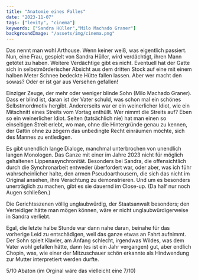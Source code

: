 ```yaml
---
title: "Anatomie eines Falles"
date: "2023-11-07"
tags: ["levity", "cinema"]
keywords: ["Sandra Hüller","Milo Machado Graner"]
backgroundImage: "/assets/img/cinema.png"
---
```

Das nennt man wohl Arthouse. Wenn keiner weiß, was eigentlich passiert. Nun, eine Frau, gespielt von Sandra Hüller, wird verdächtigt, ihren Mann getötet zu haben. Weitere Verdächtige gibt es nicht. Eventuell hat der Gatte sich in selbstmörderischer Absicht aus dem dritten Stock auf eine mit einem halben Meter Schnee bedeckte Hütte fallen lassen. Aber wer macht den sowas? Oder er ist gar aus Versehen gefallen!

Einziger Zeuge, der mehr oder weniger blinde Sohn (Milo Machado Graner). Dass er blind ist, daran ist der Vater schuld, was schon mal ein schönes Selbstmordmotiv hergibt. Andererseits war er ein weinerlicher Idiot, wie ein Mitschnitt eines Streits vom Vortag enthüllt. Wer nimmt die Streits auf? Eben so ein weinerlicher Idiot. Selten (tatsächlich nie) hat man einen so einseitigen Streit erlebt, wo man, ohne die Hintergründe genau zu kennen, der Gattin ohne zu zögern das unbedingte Recht einräumen möchte, sich des Mannes zu entledigen.

Es gibt unendlich lange Dialoge, manchmal unterbrochen von unendlich langen Monologen. Das Ganze mit einer im Jahre 2023 nicht für möglich gehaltenen Lippenasynchronität. Besonders bei Sandra, die offensichtlich durch die Synchronarbeit entweder überfordert war, oder aber, was ich führ wahrscheinlicher halte, den armen Pseudoarthousern, die sich das nicht im Original ansehen, ihre Verachtung zu demonstrieren. Und um es besonders unerträglich zu machen, gibt es sie dauernd im Close-up. (Da half nur noch Augen schließen.)

Die Gerichtsszenen völlig unglaubwürdig, der Staatsanwalt besonders; den Verteidiger hätte man mögen können, wäre er nicht unglaubwürdigerweise in Sandra verliebt.

Egal, die letzte halbe Stunde war dann nahe daran, beinahe für das vorherige Leid zu entschädigen, weil das ganze etwas an Fahrt aufnimmt. Der Sohn spielt Klavier, am Anfang schlecht, irgendwas Wildes, was dem Vater wohl gefallen hätte, dann (es ist ein Jahr vergangen) gut, aber endlich Chopin, was, wie einer der Mitzuschauer schön erkannte als Hindwendung zur Mutter interpretiert werden durfte.

5/10 Abaton (im Orginal wäre das vielleicht eine 7/10)